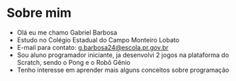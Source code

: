 # Sobre mim
- Olá eu me chamo Gabriel Barbosa
- Estudo no Colégio Estadual do Campo Monteiro Lobato
- E-mail para contato: g.barbosa24@escola.pr.gov.br
- Sou aluno programador iniciante, ja desenvolvi 2 jogos na plataforma do Scratch, sendo o Pong e o Robô Gênio
- Tenho interesse em aprender mais alguns conceitos sobre programação
